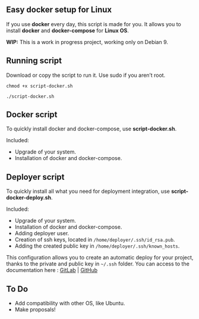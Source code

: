 
Easy docker setup for Linux
------------

If you use **docker** every day, this script is made for you. It allows you to install **docker** and **docker-compose** for **Linux OS**.

**WIP:** This is a work in progress project, working only on Debian 9.



Running script
------------

Download or copy the script to run it. Use sudo if you aren’t root.

```chmod +x script-docker.sh```

```./script-docker.sh```



Docker script
-------------

To quickly install docker and docker-compose, use **script-docker.sh**.

Included: 

* Upgrade of your system.
* Installation of docker and docker-compose.



Deployer script
-------------

To quickly install all what you need for deployment integration, use **script-docker-deploy.sh**.

Included: 

* Upgrade of your system.
* Installation of docker and docker-compose.
* Adding deployer user.
* Creation of ssh keys, located in ```/home/deployer/.ssh/id_rsa.pub```.
* Adding the created public key in ```/home/deployer/.ssh/known_hosts```.


This configuration allows you to create an automatic deploy for your project, thanks to the private and public key in ```~/.ssh``` folder. You can access to the documentation here : [GitLab](https://docs.gitlab.com/ce/ci/environments.html) | [GitHub](https://circleci.com/docs/2.0/deployment-integrations/)



To Do
-------------

* Add compatibility with other OS, like Ubuntu.
* Make proposals!
